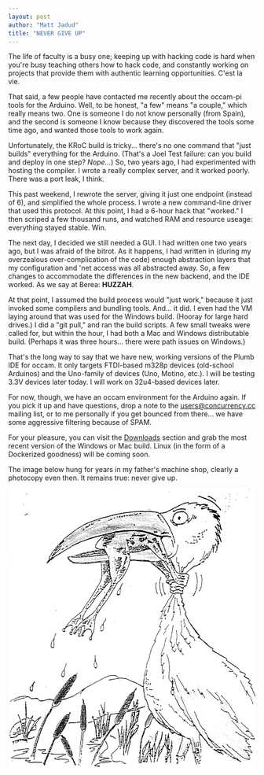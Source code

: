 ```yaml
---
layout: post
author: "Matt Jadud"
title: "NEVER GIVE UP"
---
```


The life of faculty is a busy one; keeping up with hacking code is hard when you're busy teaching others how to hack code, and constantly working on projects that provide them with authentic learning opportunities. C'est la vie.

That said, a few people have contacted me recently about the occam-pi tools for the Arduino. Well, to be honest, "a few" means "a couple," which really means two. One is someone I do not know personally (from Spain), and the second is someone I know because they discovered the tools some time ago, and wanted those tools to work again.

Unfortunately, the KRoC build is tricky... there's no one command that "just builds" everything for the Arduino. (That's a Joel Test failure: can you build and deploy in one step? *Nope...*) So, two years ago, I had experimented with hosting the compiler. I wrote a really complex server, and it worked poorly. There was a port leak, I think.

This past weekend, I rewrote the server, giving it just one endpoint (instead of 6), and simplified the whole process. I wrote a new command-line driver that used this protocol. At this point, I had a 6-hour hack that "worked." I then scriped a few thousand runs, and watched RAM and resource useage: everything stayed stable. Win.

The next day, I decided we still needed a GUI. I had written one two years ago, but I was afraid of the bitrot. As it happens, I had written in (during my overzealous over-complication of the code) enough abstraction layers that my configuration and 'net access was all abstracted away. So, a few changes to accommodate the differences in the new backend, and the IDE worked. As we say at Berea: **HUZZAH**.

At that point, I assumed the build process would "just work," because it just invoked some compilers and bundling tools. And... it did. I even had the VM laying around that was used for the Windows build. (Hooray for large hard drives.) I did a "git pull," and ran the build scripts. A few small tweaks were called for, but within the hour, I had both a Mac and Windows distributable build. (Perhaps it was three hours... there were path issues on Windows.)

That's the long way to say that we have new, working versions of the Plumb IDE for occam. It only targets FTDI-based m328p devices (old-school Arduinos) and the Uno-family of devices (Uno, Motino, etc.). I will be testing 3.3V devices later today. I will work on 32u4-based devices later.

For now, though, we have an occam environment for the Arduino again. If you pick it up and have questions, drop a note to the users@concurrency.cc mailing list, or to me personally if you get bounced from there... we have some aggressive filtering because of SPAM.

For your pleasure, you can visit the [Downloads](/downloads/) section and grab the most recent version of the Windows or Mac build. Linux (in the form of a Dockerized goodness) will be coming soon.

The image below hung for years in my father's machine shop, clearly a photocopy even then. It remains true: never give up.

<center>
	<img src="/images/never-give-up.jpg">
</center>
